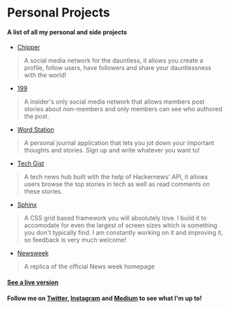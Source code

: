 # Personal Projects
#### A list of all my personal and side projects

* [Chipper](https://github.com/Oluwadamilareolusakin/chipper)
> A social media network for the dauntless, it allows you create a profile, follow users, have followers and share your dauntlessness with the world!

* [199](https://github.com/Oluwadamilareolusakin/members-only)
> A insider's only social media network that allows members post stories about non-members and only members can see who authored the post.

* [Word Station](https://github.com/Oluwadamilareolusakin/word-station)
> A personal journal application that lets you jot down your important thoughts and stories. Sign up and write whatever you want to!

* [Tech Gist](https://github.com/Oluwadamilareolusakin/tech-gist)
> A tech news hub built with the help of Hackernews' API, it allows users browse the top stories in tech as well as read comments on these stories.

* [Sphinx](https://github.com/Oluwadamilareolusakin/sphinx)
> A CSS grid based framework you will absolutely love. I build it to accomodate for even the largest of screen sizes which is something you don't typically find. I am constantly working on it and improving it, so feedback is very much welcome!

* [Newsweek](https://github.com/Oluwadamilareolusakin/news-week-replica)
> A replica of the official News week homepage
#### [See a live version](https://rawcdn.githack.com/Oluwadamilareolusakin/news-week-replica/239894d031a63fbf2b740dcb5f3024a6639d64be/index.html)



#### Follow me on [Twitter](https://twitter.com/oluwadamilareo_), [Instagram](https://instagram.com/oluwadamilare_olusakin) and [Medium](https://medium.com/@oluwadamilareo_) to see what I'm up to!


